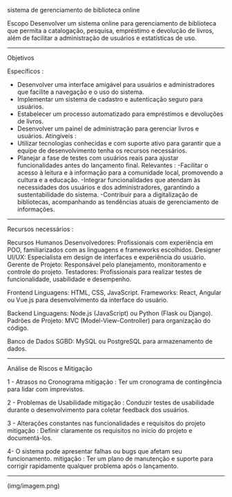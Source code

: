 sistema de gerenciamento de biblioteca online

Escopo
Desenvolver um sistema online para gerenciamento de biblioteca que permita a catalogação, pesquisa, empréstimo e devolução de livros, além de facilitar a administração de usuários e estatísticas de uso.

-----------------------------------------------------------------------------------------------
Objetivos

Específicos : 
- Desenvolver uma interface amigável para usuários e administradores que facilite a navegação e o uso do sistema.
- Implementar um sistema de cadastro e autenticação seguro para usuários.
- Estabelecer um processo automatizado para empréstimos e devoluções de livros.
- Desenvolver um painel de administração para gerenciar livros e usuários.
Atingíveis :
- Utilizar tecnologias conhecidas e com suporte ativo para garantir que a equipe de desenvolvimento tenha os recursos necessários.
- Planejar a fase de testes com usuários reais para ajustar funcionalidades antes do lançamento final.
Relevantes : 
-Facilitar o acesso à leitura e à informação para a comunidade local, promovendo a cultura e a educação.
-Integrar funcionalidades que atendam às necessidades dos usuários e dos administradores, garantindo a sustentabilidade do sistema.
-Contribuir para a digitalização de bibliotecas, acompanhando as tendências atuais de gerenciamento de informações.

--------------------------------------------------------------------------------------------------

Recursos necessários :

Recursos Humanos 
Desenvolvedores: Profissionais com experiência em POO, familiarizados com as linguagens e frameworks escolhidos.
Designer UI/UX: Especialista em design de interfaces e experiência do usuário.
Gerente de Projeto: Responsável pelo planejamento, monitoramento e controle do projeto.
Testadores: Profissionais para realizar testes de funcionalidade, usabilidade e desempenho.

Frontend
Linguagens: HTML, CSS, JavaScript.
Frameworks: React, Angular ou Vue.js para desenvolvimento da interface do usuário.

Backend
Linguagens: Node.js (JavaScript) ou Python (Flask ou Django).
Padrões de Projeto: MVC (Model-View-Controller) para organização do código.

Banco de Dados
SGBD: MySQL ou PostgreSQL para armazenamento de dados.

--------------------------------------------------------------------------------------------------
Análise de Riscos e Mitigação

1 - Atrasos no Cronograma
mitigação : Ter um cronograma de contingência para lidar com imprevistos.

2 - Problemas de Usabilidade
mitigação : Conduzir testes de usabilidade durante o desenvolvimento para coletar feedback dos usuários.

3 - Alterações constantes nas funcionalidades e requisitos do projeto
mitigação : Definir claramente os requisitos no início do projeto e documentá-los.

4- O sistema pode apresentar falhas ou bugs que afetam seu funcionamento.
mitigação : Ter um plano de manutenção e suporte para corrigir rapidamente qualquer problema após o lançamento.

--------------------------------------------------------------------------------------------------
(img/imagem.png)
